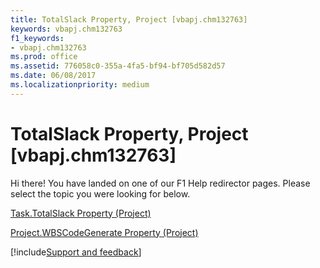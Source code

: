 ```yaml
---
title: TotalSlack Property, Project [vbapj.chm132763]
keywords: vbapj.chm132763
f1_keywords:
- vbapj.chm132763
ms.prod: office
ms.assetid: 776058c0-355a-4fa5-bf94-bf705d582d57
ms.date: 06/08/2017
ms.localizationpriority: medium
---
```



# TotalSlack Property, Project [vbapj.chm132763]

Hi there! You have landed on one of our F1 Help redirector pages. Please select the topic you were looking for below.

[Task.TotalSlack Property (Project)](https://msdn.microsoft.com/library/6a9246c7-7d94-534e-28f2-403c2587976e%28Office.15%29.aspx)

[Project.WBSCodeGenerate Property (Project)](https://msdn.microsoft.com/library/c387015f-6243-1509-ae1a-bafdf09f7393%28Office.15%29.aspx)

[!include[Support and feedback](~/includes/feedback-boilerplate.md)]
